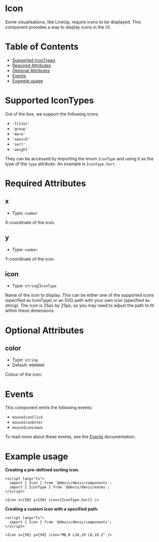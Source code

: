 # Icon

Some visualisations, like LineUp, require icons to be displayed. This component provides a way to display icons in the UI.

# Table of Contents

- [Supported IconTypes](#supported-icontypes)
- [Required Attributes](#required-attributes)
- [Optional Attributes](#optional-attributes)
- [Events](#events)
- [Example usage](#example-usage)

# Supported IconTypes

Out of the box, we support the following icons:

- `'filter'`
- `'group'`
- `'more'`
- `'search'`
- `'sort'`
- `'weight'`

They can be accessed by importing the enum `IconType` and using it as the type of the `type` attribute. An example is `IconType.Sort`.

# Required Attributes

## x

- Type: `number`

X-coordinate of the icon.

## y

- Type: `number`

Y-coordinate of the icon.

## icon

- Type: `string`|`IconType`

Name of the icon to display. This can be either one of the supported icons (specified as IconType) or an SVG path with your own icon (specified as string). The icon is 25px by 25px, so you may need to adjust the path to fit within these dimensions.

# Optional Attributes

## color

- Type: `string`
- Default: `#000000`

Colour of the icon.

# Events

This component emits the following events:

- `mouseIconClick`
- `mouseIconEnter`
- `mouseIconLeave`

To read more about these events, see the [Events](../utils/Events.md) documentation.

# Example usage

<b>Creating a pre-defined sorting icon.</b>

```svelte
<script lang="ts">
  import { Icon } from '@dmvis/dmvis/components';
  import { IconType } from '@dmvis/dmvis/enums';
</script>

<Icon x={50} y={50} icon={IconType.Sort} />
```

<b>Creating a custom icon with a specified path.</b>

```svelte
<script lang="ts">
  import { Icon } from '@dmvis/dmvis/components';
</script>

<Icon x={50} y={50} icon="M0,0 L10,10 L0,10 Z" />
```
